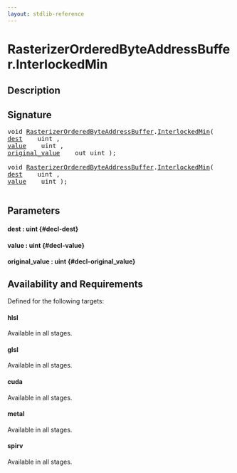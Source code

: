 ```yaml
---
layout: stdlib-reference
---
```


# RasterizerOrderedByteAddressBuffer\.InterlockedMin

## Description





## Signature 

<pre>
void <a href="/stdlib-reference/types/RasterizerOrderedByteAddressBuffer/index" class="code_type">RasterizerOrderedByteAddressBuffer</a>.<a href="/stdlib-reference/types/RasterizerOrderedByteAddressBuffer/InterlockedMin">InterlockedMin</a>(
<a href="/stdlib-reference/types/RasterizerOrderedByteAddressBuffer/InterlockedMin#decl-dest" class="code_param">dest</a>    uint ,
<a href="/stdlib-reference/types/RasterizerOrderedByteAddressBuffer/InterlockedMin#decl-value" class="code_param">value</a>    uint ,
<a href="/stdlib-reference/types/RasterizerOrderedByteAddressBuffer/InterlockedMin#decl-original_value" class="code_param">original_value</a>    out uint );

void <a href="/stdlib-reference/types/RasterizerOrderedByteAddressBuffer/index" class="code_type">RasterizerOrderedByteAddressBuffer</a>.<a href="/stdlib-reference/types/RasterizerOrderedByteAddressBuffer/InterlockedMin">InterlockedMin</a>(
<a href="/stdlib-reference/types/RasterizerOrderedByteAddressBuffer/InterlockedMin#decl-dest" class="code_param">dest</a>    uint ,
<a href="/stdlib-reference/types/RasterizerOrderedByteAddressBuffer/InterlockedMin#decl-value" class="code_param">value</a>    uint );

</pre>

## Parameters

#### dest  : uint {#decl-dest}
#### value  : uint {#decl-value}
#### original\_value  : uint {#decl-original_value}

## Availability and Requirements

Defined for the following targets:

#### hlsl
Available in all stages.

#### glsl
Available in all stages.

#### cuda
Available in all stages.

#### metal
Available in all stages.

#### spirv
Available in all stages.



